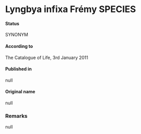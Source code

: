 Lyngbya infixa Frémy SPECIES
=======

#### Status
SYNONYM

#### According to
The Catalogue of Life, 3rd January 2011

#### Published in
null

#### Original name
null

### Remarks
null